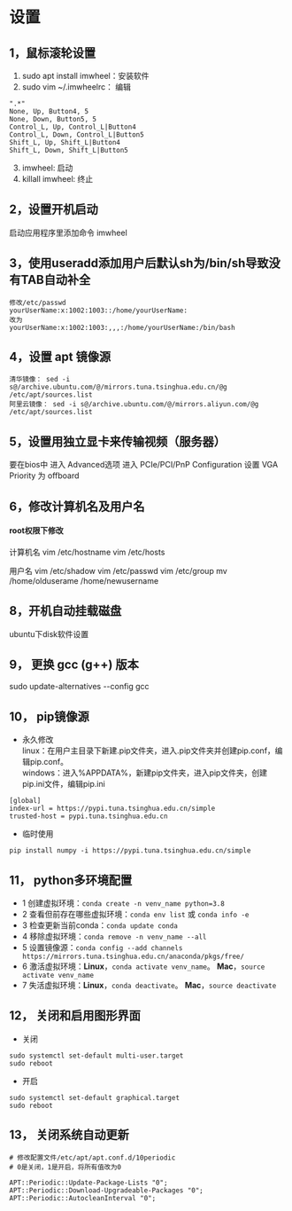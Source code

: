 # 设置

## 1，鼠标滚轮设置
1. sudo apt install imwheel：安装软件
2. sudo vim ~/.imwheelrc： 编辑
```
".*"
None, Up, Button4, 5 
None, Down, Button5, 5 
Control_L, Up, Control_L|Button4 
Control_L, Down, Control_L|Button5 
Shift_L, Up, Shift_L|Button4 
Shift_L, Down, Shift_L|Button5
```
3. imwheel: 启动
4. killall imwheel: 终止

## 2，设置开机启动
启动应用程序里添加命令 imwheel

## 3，使用useradd添加用户后默认sh为/bin/sh导致没有TAB自动补全
```
修改/etc/passwd  
yourUserName:x:1002:1003::/home/yourUserName:  
改为  
yourUserName:x:1002:1003:,,,:/home/yourUserName:/bin/bash  
```

## 4，设置 apt 镜像源
```
清华镜像： sed -i s@/archive.ubuntu.com/@/mirrors.tuna.tsinghua.edu.cn/@g /etc/apt/sources.list
阿里云镜像： sed -i s@/archive.ubuntu.com/@/mirrors.aliyun.com/@g /etc/apt/sources.list
```


## 5，设置用独立显卡来传输视频（服务器）
要在bios中
进入 Advanced选项
进入 PCIe/PCI/PnP Configuration
设置 VGA Priority 为 offboard


## 6，修改计算机名及用户名
#### **root权限下修改**
计算机名
vim /etc/hostname
vim /etc/hosts

用户名
vim /etc/shadow
vim /etc/passwd
vim /etc/group
mv /home/olduserame /home/newusername

## 8，开机自动挂载磁盘
ubuntu下disk软件设置


## 9， 更换 gcc (g++) 版本
sudo update-alternatives --config gcc

## 10， pip镜像源
- 永久修改  
linux：在用户主目录下新建.pip文件夹，进入.pip文件夹并创建pip.conf，编辑pip.conf。  
windows：进入%APPDATA%，新建pip文件夹，进入pip文件夹，创建pip.ini文件，编辑pip.ini
```
[global]
index-url = https://pypi.tuna.tsinghua.edu.cn/simple
trusted-host = pypi.tuna.tsinghua.edu.cn
```

- 临时使用
```
pip install numpy -i https://pypi.tuna.tsinghua.edu.cn/simple
```

## 11， python多环境配置
- 1 创建虚拟环境：`conda create -n venv_name python=3.8`
- 2 查看但前存在哪些虚拟环境：`conda env list` 或 `conda info -e`
- 3 检查更新当前conda：`conda update conda`
- 4 移除虚拟环境：`conda remove -n venv_name --all`
- 5 设置镜像源：`conda config --add channels https://mirrors.tuna.tsinghua.edu.cn/anaconda/pkgs/free/`
- 6 激活虚拟环境：**Linux**，`conda activate venv_name`。 **Mac**，`source activate venv_name`
- 7 失活虚拟环境：**Linux**，`conda deactivate`。 **Mac**，`source deactivate`

## 12， 关闭和启用图形界面
- 关闭
```
sudo systemctl set-default multi-user.target
sudo reboot
```

- 开启
```
sudo systemctl set-default graphical.target
sudo reboot
```

## 13， 关闭系统自动更新
```
# 修改配置文件/etc/apt/apt.conf.d/10periodic
# 0是关闭，1是开启，将所有值改为0

APT::Periodic::Update-Package-Lists "0";
APT::Periodic::Download-Upgradeable-Packages "0";
APT::Periodic::AutocleanInterval "0";
```